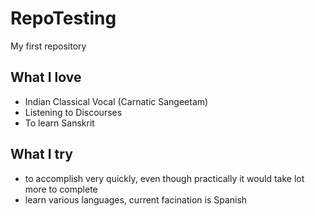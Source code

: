 # RepoTesting
My first repository

## What I love
* Indian Classical Vocal (Carnatic Sangeetam)
* Listening to Discourses
* To learn Sanskrit

## What I try
* to accomplish very quickly, even though practically it would take lot more to complete
* learn various languages, current facination is Spanish
